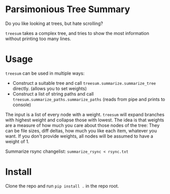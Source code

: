 # Parsimonious Tree Summary
Do you like looking at trees, but hate scrolling?

`treesum` takes a complex tree, and tries to show the most information without printing too many lines.

# Usage
`treesum` can be used in multiple ways:
* Construct a suitable tree and call `treesum.summarize.summarize_tree` directly. (allows you to set weights)
* Construct a list of string paths and call `treesum.summarize_paths.summarize_paths` (reads from pipe and prints to console)

The input is a list of every node with a weight. `treesum` will expand branches with highest weight and collapse those with lowest. The idea is that weights are a measure of how much you care about those nodes of the tree: They can be file sizes, diff deltas, how much you like each item, whatever you want. If you don't provide weights, all nodes will be assumed to have a weight of 1.

Summarize rsync changelist: `summarize_rsync < rsync.txt`

# Install
Clone the repo and run `pip install .` in the repo root.
